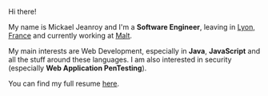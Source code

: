 Hi there!

My name is Mickael Jeanroy and I'm a **Software Engineer**, leaving in [Lyon, France](https://goo.gl/maps/mCdtA8dkCESd1gMAA) and currently working at [Malt](https://www.malt.com).

My main interests are Web Development, especially in **Java**, **JavaScript** and all the stuff around these languages. I am also interested in security (especially **Web Application PenTesting**).

You can find my full resume [here](/resume).